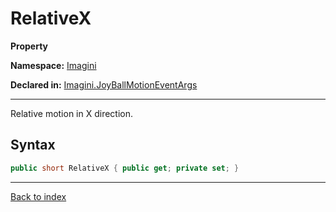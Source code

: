 # RelativeX

**Property**

**Namespace:** [Imagini](Imagini.md)

**Declared in:** [Imagini.JoyBallMotionEventArgs](Imagini.JoyBallMotionEventArgs.md)

------



Relative motion in X direction.


## Syntax

```csharp
public short RelativeX { public get; private set; }
```

------

[Back to index](index.md)